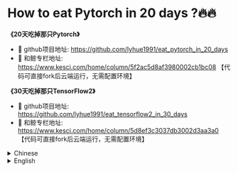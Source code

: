 # How to eat Pytorch in 20 days ?🔥🔥

**《20天吃掉那只Pytorch》**
* 🚀 github项目地址: https://github.com/lyhue1991/eat_pytorch_in_20_days
* 🐳 和鲸专栏地址: https://www.kesci.com/home/column/5f2ac5d8af3980002cb1bc08 【代码可直接fork后云端运行，无需配置环境】

**《30天吃掉那只TensorFlow2》**
* 🚀 github项目地址: https://github.com/lyhue1991/eat_tensorflow2_in_30_days
* 🐳 和鲸专栏地址: https://www.kesci.com/home/column/5d8ef3c3037db3002d3aa3a0 【代码可直接fork后云端运行，无需配置环境】

<details><summary>Chinese</summary>

### 一， Pytorch🔥  or TensorFlow2 🍎 

先说结论:

**如果是工程师，应该优先选TensorFlow2.**

**如果是学生或者研究人员，应该优先选择Pytorch.**

**如果时间足够，最好TensorFlow2和Pytorch都要学习掌握。**


理由如下：

* 1，**在工业界最重要的是模型落地，目前国内的大部分互联网企业只支持TensorFlow模型的在线部署，不支持Pytorch。** 并且工业界更加注重的是模型的高可用性，许多时候使用的都是成熟的模型架构，调试需求并不大。


* 2，**研究人员最重要的是快速迭代发表文章，需要尝试一些较新的模型架构。而Pytorch在易用性上相比TensorFlow2有一些优势，更加方便调试。** 并且在2019年以来在学术界占领了大半壁江山，能够找到的相应最新研究成果更多。


* 3，TensorFlow2和Pytorch实际上整体风格已经非常相似了，学会了其中一个，学习另外一个将比较容易。两种框架都掌握的话，能够参考的开源模型案例更多，并且可以方便地在两种框架之间切换。


本书的TensorFlow镜像教程：

#### 🍊《30天吃掉那只TensorFlow2》：https://github.com/lyhue1991/eat_tensorflow2_in_30_days 

```python

```

### 二，本书📖面向读者 👼


**本书假定读者有一定的机器学习和深度学习基础，使用过Keras或TensorFlow或Pytorch搭建训练过简单的模型。**

**对于没有任何机器学习和深度学习基础的同学，建议在学习本书时同步参考阅读《Python深度学习》一书的第一部分"深度学习基础"内容。**

《Python深度学习》这本书是Keras之父Francois Chollet所著，该书假定读者无任何机器学习知识，以Keras为工具，

使用丰富的范例示范深度学习的最佳实践，该书通俗易懂，**全书没有一个数学公式，注重培养读者的深度学习直觉。**。

《Python深度学习》一书的第一部分的4个章节内容如下，预计读者可以在20小时之内学完。

* 1，什么是深度学习

* 2，神经网络的数学基础

* 3，神经网络入门

* 4，机器学习基础


```python

```

### 三，本书写作风格 🍉


**本书是一本对人类用户极其友善的Pytorch入门工具书，Don't let me think是本书的最高追求。**

本书主要是在参考Pytorch官方文档和函数doc文档基础上整理写成的。

尽管Pytorch官方文档已经相当简明清晰，但本书在篇章结构和范例选取上做了大量的优化，在用户友好度方面更胜一筹。

本书按照内容难易程度、读者检索习惯和Pytorch自身的层次结构设计内容，循序渐进，层次清晰，方便按照功能查找相应范例。

本书在范例设计上尽可能简约化和结构化，增强范例易读性和通用性，大部分代码片段在实践中可即取即用。

**如果说通过学习Pytorch官方文档掌握Pytorch的难度大概是5，那么通过本书学习掌握Pytorch的难度应该大概是2.**

仅以下图对比Pytorch官方文档与本书《20天吃掉那只Pytorch》的差异。



![](./data/Pytorch官方vs吃掉Pytorch.png)

```python

```

### 四，本书学习方案 ⏰

**1，学习计划**

本书是作者利用工作之余大概3个月写成的，大部分读者应该在20天可以完全学会。

预计每天花费的学习时间在30分钟到2个小时之间。

当然，本书也非常适合作为Pytorch的工具手册在工程落地时作为范例库参考。

**点击学习内容蓝色标题即可进入该章节。**


|日期 | 学习内容                                                       | 内容难度   | 预计学习时间 | 更新状态|
|----:|:--------------------------------------------------------------|-----------:|----------:|-----:|
|&nbsp;|[**一、Pytorch的建模流程**](./一、Pytorch的建模流程.md)    |⭐️   |   0hour   |✅    |
|day1 | [1-1,结构化数据建模流程范例](./1-1,结构化数据建模流程范例.md)    | ⭐️⭐️⭐️ |   1hour    |✅    |
|day2 | [1-2,图片数据建模流程范例](./1-2,图片数据建模流程范例.md)    | ⭐️⭐️⭐️⭐️  |   2hour    | ✅   |
|day3 | [1-3,文本数据建模流程范例](./1-3,文本数据建模流程范例.md)   | ⭐️⭐️⭐️⭐️⭐️  |   2hour    | ✅  |
|day4 | [1-4,时间序列数据建模流程范例](./1-4,时间序列数据建模流程范例.md)   | ⭐️⭐️⭐️⭐️⭐️  |   2hour    | ✅   |
|&nbsp; |[**二、Pytorch的核心概念**](./二、Pytorch的核心概念.md)  | ⭐️  |  0hour |✅  |
|day5 |  [2-1,张量数据结构](./2-1,张量数据结构.md)  | ⭐️⭐️⭐️⭐️   |   1hour    | ✅   |
|day6 |  [2-2,自动微分机制](./2-2,自动微分机制.md)  | ⭐️⭐️⭐️   |   1hour    | ✅  |
|day7 |  [2-3,动态计算图](./2-3,动态计算图.md)  | ⭐️⭐️⭐️⭐️⭐️   |   2hour    | ✅   |
|&nbsp; |[**三、Pytorch的层次结构**](./三、Pytorch的层次结构.md) |   ⭐️  |  0hour   | ✅  |
|day8 |  [3-1,低阶API示范](./3-1,低阶API示范.md)   | ⭐️⭐️⭐️⭐️   |   1hour    | ✅  |
|day9 |  [3-2,中阶API示范](./3-2,中阶API示范.md)   | ⭐️⭐️⭐️   |  1hour    |✅  |
|day10 | [3-3,高阶API示范](./3-3,高阶API示范.md)  | ⭐️⭐️⭐️  |   1hour    |✅ |
|&nbsp; |[**四、Pytorch的低阶API**](./四、Pytorch的低阶API.md) |⭐️    | 0hour| ✅ |
|day11|  [4-1,张量的结构操作](./4-1,张量的结构操作.md)  | ⭐️⭐️⭐️⭐️⭐️   |   2hour    | ✅ |
|day12|  [4-2,张量的数学运算](./4-2,张量的数学运算.md)   | ⭐️⭐️⭐️⭐️   |   1hour    |✅ |
|day13|  [4-3,nn.functional和nn.Module](./4-3,nn.functional和nn.Module.md)  | ⭐️⭐️⭐️⭐️   |   1hour    |✅ |
|&nbsp; |[**五、Pytorch的中阶API**](./五、Pytorch的中阶API.md) |  ⭐️  | 0hour|✅ |
|day14|  [5-1,Dataset和DataLoader](./5-1,Dataset和DataLoader.md)   | ⭐️⭐️⭐️⭐️⭐️   |   2hour    | ✅   |
|day15|  [5-2,模型层](./5-3,模型层.md)  | ⭐️⭐️⭐️   |   1hour    |✅  |
|day16|  [5-3,损失函数](./5-4,损失函数.md)    | ⭐️⭐️⭐️   |   1hour    |✅   |
|day17|  [5-4,TensorBoard可视化](./5-4,TensorBoard可视化.md)    | ⭐️⭐️⭐️   |   1hour    | ✅   |
|&nbsp; |[**六、Pytorch的高阶API**](./六、Pytorch的高阶API.md)|    ⭐️ | 0hour|✅  |
|day18|  [6-1,构建模型的3种方法](./6-1,构建模型的3种方法.md)   | ⭐️⭐️⭐️⭐️    |   1hour    |✅   |
|day19|  [6-2,训练模型的3种方法](./6-2,训练模型的3种方法.md)  | ⭐️⭐️⭐️⭐️   |   1hour    | ✅  |
|day20|  [6-3,使用GPU训练模型](./6-3,使用GPU训练模型.md)    | ⭐️⭐️⭐️⭐️    |   1hour    | ✅  |



```python

```

**2，学习环境**


本书全部源码在jupyter中编写测试通过，建议通过git克隆到本地，并在jupyter中交互式运行学习。

为了直接能够在jupyter中打开markdown文件，建议安装jupytext，将markdown转换成ipynb文件。

```python
#克隆本书源码到本地,使用码云镜像仓库国内下载速度更快
#!git clone https://gitee.com/Python_Ai_Road/eat_pytorch_in_20_days

#建议在jupyter notebook 上安装jupytext，以便能够将本书各章节markdown文件视作ipynb文件运行
#!pip install -i https://pypi.tuna.tsinghua.edu.cn/simple -U jupytext
    
#建议在jupyter notebook 上安装最新版本pytorch 测试本书中的代码
#!pip install -i https://pypi.tuna.tsinghua.edu.cn/simple  -U torch torchvision torchtext torchkeras 
```

```python
import torch 
from torch import nn

print("torch version:", torch.__version__)

a = torch.tensor([[2,1]])
b = torch.tensor([[-1,2]])
c = a@b.t()
print("[[2,1]]@[[-1],[2]] =", c.item())

```

```
torch version: 1.5.0
[[2,1]]@[[-1],[2]] = 0
```

```python

```

### 五，鼓励和联系作者 🎈🎈


**如果本书对你有所帮助，想鼓励一下作者，记得给本项目加一颗星星star⭐️，并分享给你的朋友们喔😊!** 

如果对本书内容理解上有需要进一步和作者交流的地方，欢迎在公众号"Python与算法之美"下留言。作者时间和精力有限，会酌情予以回复。

也可以在公众号后台回复关键字：**加群**，加入读者交流群和大家讨论。

![image.png](./data/Python与算法之美logo.jpg)

```python

```
</details>

<details><summary>English</summary>

** "Eat Pytorch in 20 Days" **
* 🚀 github project address: https://github.com/lyhue1991/eat_pytorch_in_20_days
* 🐳 Column address: https://www.kesci.com/home/column/5f2ac5d8af3980002cb1bc08 【Code can be run directly in the cloud after fork, no need to configure the environment】

**"Eat TensorFlow 2 in 30 Days"**
* 🚀 github project address: https://github.com/lyhue1991/eat_tensorflow2_in_30_days
* 🐳 Column address: https://www.kesci.com/home/column/5d8ef3c3037db3002d3aa3a0 【The code can be run directly in the cloud after fork, no need to configure the environment】

### 1. Pytorch🔥  or TensorFlow2 🍎 

Conclusion first:

**If you are an engineer, TensorFlow2 should be preferred.**

**If you are a student or researcher, Pytorch should be preferred.**

**If there is enough time, it is best to learn and master both TensorFlow2 and Pytorch.**

Why to master both?

* 1. **The most important thing in the industry is the production of models. At present, most domestic Internet companies only support the online deployment of TensorFlow models, not Pytorch.** And the industry pays more attention to the high availability of the model. Many times, the mature model architectures are used, and the need for debugging is not really large.

* 2. **In research, the most important thing is to publish articles quickly, and they need to try some newer model architectures. Pytorch has some advantages over TensorFlow2 in terms of ease of use and is more convenient for debugging.** Pytorch has occupied more than half of the academic world since 2019 with more cutting-edge research results.

* 3. TensorFlow2 and Pytorch are actually very similar in overall style. After learning one, it will be easier to learn the other. Mastering both frameworks provides you oppurtunities to contribute to more open source model cases.

For mastering Tensorflow:

#### 🍊 "Eat TensorFlow2 in 30 days" ： https: //github.com/lyhue1991/eat_tensorflow2_in_30_days

```python

```

### 2. What Should You Know Before Reading This Book? 👼

This book assumes that the reader has a certain foundation of machine learning and deep learning, and has used Keras or TensorFlow or Pytorch to build and train simple models.

For students who do not have any machine learning and deep learning foundations, it is recommended to read the first part of the book **"Deep Learning with Python"** when studying this book.

The book **"Deep Learning with Python"** is written by Francois Chollet, the father of Keras. The book assumes that the reader has no machine learning knowledge and uses Keras as a tool. It uses many examples to demonstrate the best practices of deep learning. The book is easy to understand as there is no mathematical formula in the book. The book mainly focuses on cultivating readers' deep learning intuition.

The contents of the 4 chapters of the first part of the book "Deep Learning for python" are as follows:

1. What is deep learning 
2. The mathematical building blocks of neural networks 
3. Getting started with Neural Networks 
4. Fundamentals of Machine learning

```python

```

### 3. Writing style of this book 🍉


**This book is a Pytorch introductory tool that is extremely friendly to human users. "Don't let the readers think" is the highest pursuit of this book.**

This book is mainly organized and written on the basis of referring to Pytorch official documentation together with its functions.

Although the official Pytorch documentation is quite concise and clear, this book has made a lot of optimizations in the chapter structure and selection of examples, which is more user-friendly.

This book is designed in accordance with the difficulty of the content, the reader's search habits and Pytorch's own hierarchical structure. The content is designed step by step, with clear levels, and it is convenient to find corresponding examples according to functions.

This book is as simple and structured as possible in the design of examples to enhance the legibility and versatility of examples. Most of the code snippets are ready to use in practice.

**If the difficulty of mastering Pytorch by learning the official Pytorch documentation is about 5, then the difficulty of learning to master Pytorch through this book should be about 2.**

```python

```

### 4. How to use this Book? ⏰


**1. Study Plan**

Number of days required to eat this book: This book was written by the author about 3 months after work, and most readers should be able to learn it in **20 days**.

How many hours a day should you spend: It is estimated that the study time spent every day is between 30 minutes and 2 hours.

Note: This book is also very suitable as a reference for Pytorch's tool manual when the project is implemented.

**Click the blue title of the learning content to enter the chapter.**

|Date | Contents                                                       | Difficulty   | Est. Time | Update Status|
|----:|:--------------------------------------------------------------|-----------:|----------:|-----:|
|&nbsp;|[**1. Pytorch's modeling process**](./一、Pytorch的建模流程.md)    |⭐️   |   0hour   |✅    |
|day1 | [1-1. Example of structured data modeling process](./1-1,结构化数据建模流程范例.md)    | ⭐️⭐️⭐️ |   1hour    |✅    |
|day2 | [1-2. Example of image data modeling process](./1-2,图片数据建模流程范例.md)    | ⭐️⭐️⭐️⭐️  |   2hour    | ✅   |
|day3 | [1-3. Example of text data modeling process](./1-3,文本数据建模流程范例.md)   | ⭐️⭐️⭐️⭐️⭐️  |   2hour    | ✅  |
|day4 | [1-4. Example of time series data modeling process](./1-4,时间序列数据建模流程范例.md)   | ⭐️⭐️⭐️⭐️⭐️  |   2hour    | ✅   |
|&nbsp; |[**2. The core concept of Pytorch**](./二、Pytorch的核心概念.md)  | ⭐️  |  0hour |✅  |
|day5 |  [2-1. Tensor data structure](./2-1,张量数据结构.md)  | ⭐️⭐️⭐️⭐️   |   1hour    | ✅   |
|day6 |  [2-2. Automatic differentiation mechanism](./2-2,自动微分机制.md)  | ⭐️⭐️⭐️   |   1hour    | ✅  |
|day7 |  [2-3. Dynamic calculation diagram](./2-3,动态计算图.md)  | ⭐️⭐️⭐️⭐️⭐️   |   2hour    | ✅   |
|&nbsp; |[**3. The hierarchy of Pytorch**](./三、Pytorch的层次结构.md) |   ⭐️  |  0hour   | ✅  |
|day8 |  [3-1. Low-level API demonstration](./3-1,低阶API示范.md)   | ⭐️⭐️⭐️⭐️   |   1hour    | ✅  |
|day9 |  [3-2. Intermediate API demonstration](./3-2,中阶API示范.md)   | ⭐️⭐️⭐️   |  1hour    |✅  |
|day10 | [3-3. High-level API demonstration](./3-3,高阶API示范.md)  | ⭐️⭐️⭐️  |   1hour    |✅ |
|&nbsp; |[**4. Pytorch's low-level API**](./四、Pytorch的低阶API.md) |⭐️    | 0hour| ✅ |
|day11|  [4-1. Tensor structure operation](./4-1,张量的结构操作.md)  | ⭐️⭐️⭐️⭐️⭐️   |   2hour    | ✅ |
|day12|  [4-2. Mathematical operations of tensors](./4-2,张量的数学运算.md)   | ⭐️⭐️⭐️⭐️   |   1hour    |✅ |
|day13|  [4-3. nn.functional and nn.Module](./4-3,nn.functional和nn.Module.md)  | ⭐️⭐️⭐️⭐️   |   1hour    |✅ |
|&nbsp; |[**5. Pytorch's intermediate-level API**](./五、Pytorch的中阶API.md) |  ⭐️  | 0hour|✅ |
|day14|  [5-1. Dataset and DataLoader](./5-1,Dataset和DataLoader.md)   | ⭐️⭐️⭐️⭐️⭐️   |   2hour    | ✅   |
|day15|  [5-2. Model layer](./5-3,模型层.md)  | ⭐️⭐️⭐️   |   1hour    |✅  |
|day16|  [5-3. Loss function](./5-4,损失函数.md)    | ⭐️⭐️⭐️   |   1hour    |✅   |
|day17|  [5-4. TensorBoard TensorBoard visualization](./5-4,TensorBoard可视化.md)    | ⭐️⭐️⭐️   |   1hour    | ✅   |
|&nbsp; |[**6. Pytorch's high-level API**](./六、Pytorch的高阶API.md)|    ⭐️ | 0hour|✅  |
|day18|  [6-1. 3 ways to build a model](./6-1,构建模型的3种方法.md)   | ⭐️⭐️⭐️⭐️    |   1hour    |✅   |
|day19|  [6-2. 3 ways to train a model](./6-2,训练模型的3种方法.md)  | ⭐️⭐️⭐️⭐️   |   1hour    | ✅  |
|day20|  [6-3. Use GPU to train model](./6-3,使用GPU训练模型.md)    | ⭐️⭐️⭐️⭐️    |   1hour    | ✅  |

**2. Learning environment**

All the source code of this book has been written and tested in jupyter. It is recommended to clone to the local through git and run and learn interactively in jupyter.

In order to directly open the markdown file in jupyter, it is recommended to install jupytext and convert the markdown to an ipynb file.

```python
#clone the source code of this book to local, use the code cloud mirror warehouse to download faster in china

#!git clone https://gitee.com/Python_Ai_Road/eat_pytorch_in_20_days

#it is recommended to install jupytext on jupyter notebook so that the markdown files of each chapter of this book can be run as ipynb files
#!pip install -i https://pypi.tuna.tsinghua.edu.cn/simple -U jupytext
    
#it is recommended to install the latest version of pytorch on jupyter notebook to test the code in this book
#!pip install -i https://pypi.tuna.tsinghua.edu.cn/simple  -U torch torchvision torchtext torchkeras 
```

```python
import torch 
from torch import nn

print("torch version:", torch.__version__)

a = torch.tensor([[2,1]])
b = torch.tensor([[-1,2]])
c = a@b.t()
print("[[2,1]]@[[-1],[2]] =", c.item())

```

```
torch version: 1.5.0
[[2,1]]@[[-1],[2]] = 0
```
```python

```

### 5. Contact and support the author 🎈🎈


**If this book is helpful to you and want to encourage the author, remember to add a star⭐️ to this project and share it with your friends😊!** 

If you need to further communicate with the author on the understanding of the content of this book, please leave a message under the public account "The Beauty of Python and Algorithms". The author has limited time and energy and will respond as appropriate.

You can also reply to keywords in the background of the official account: add group, join the reader exchange group and discuss with you.

![image.png](./data/Python与算法之美logo.jpg)

```python

```

</details>

